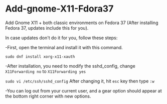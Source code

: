 # Add-gnome-X11-Fdora37

Add Gnome X11 + both classic environments on Fedora 37 (After installing Fedora 37, updates include this for you).

In case updates don't do it for you, follow these steps:

-First, open the terminal and install it with this command.

``sudo dnf install xorg-x11-xauth``

-After installation, you need to modify the sshd_config, change ``X11Forwarding no`` to ``X11Forwarding yes``

``sudo vi /etc/ssh/sshd_config`` After changing it, hit ``esc`` key then type ``:w``

-You can log out from your current user, and a gear option should appear at the bottom right corner with new options.
